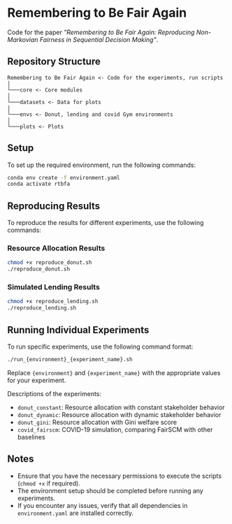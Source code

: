 # Remembering to Be Fair Again

Code for the paper _"Remembering to Be Fair Again: Reproducing Non-Markovian Fairness in Sequential Decision Making"_.

## Repository Structure

```
Remembering to Be Fair Again <- Code for the experiments, run scripts
│   
└───core <- Core modules
│   
└───datasets <- Data for plots
│   
└───envs <- Donut, lending and covid Gym environments
│   
└───plots <- Plots
```


## Setup
To set up the required environment, run the following commands:
```sh
conda env create -f environment.yaml
conda activate rtbfa
```

## Reproducing Results
To reproduce the results for different experiments, use the following commands:

### Resource Allocation Results
```sh
chmod +x reproduce_donut.sh
./reproduce_donut.sh
```

### Simulated Lending Results
```sh
chmod +x reproduce_lending.sh
./reproduce_lending.sh
```

## Running Individual Experiments
To run specific experiments, use the following command format:
```sh
./run_{environment}_{experiment_name}.sh
```
Replace `{environment}` and `{experiment_name}` with the appropriate values for your experiment.

Descriptions of the experiments:

- `donut_constant`: Resource allocation with constant stakeholder behavior
- `donut_dynamic`: Resource allocation with dynamic stakeholder behavior
- `donut_gini`: Resource allocation with Gini welfare score
- `covid_fairscm`: COVID-19 simulation, comparing FairSCM with other baselines

## Notes
- Ensure that you have the necessary permissions to execute the scripts (`chmod +x` if required).
- The environment setup should be completed before running any experiments.
- If you encounter any issues, verify that all dependencies in `environment.yaml` are installed correctly.

